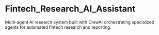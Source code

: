 # Fintech_Research_AI_Assistant
Multi-agent AI research system built with CrewAI orchestrating specialized agents for automated fintech research and reporting.
